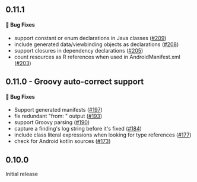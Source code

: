 ## 0.11.1

#### 🐛 Bug Fixes

- support constant or enum declarations in Java classes ([#209](https://github.com/rbusarow/ModuleCheck/pull/209))
- include generated data/viewbinding objects as declarations ([#208](https://github.com/rbusarow/ModuleCheck/pull/208))
- support closures in dependency declarations ([#205](https://github.com/rbusarow/ModuleCheck/pull/205))
- count resources as R references when used in AndroidManifest.xml ([#203](https://github.com/rbusarow/ModuleCheck/pull/203))

## 0.11.0 - Groovy auto-correct support

#### 🐛 Bug Fixes

- Support generated manifests ([#197](https://github.com/rbusarow/ModuleCheck/pull/197))
- fix redundant "from: " output ([#193](https://github.com/rbusarow/ModuleCheck/pull/193))
- support Groovy parsing ([#190](https://github.com/rbusarow/ModuleCheck/pull/190))
- capture a finding's log string before it's fixed ([#184](https://github.com/rbusarow/ModuleCheck/pull/184))
- include class literal expressions when looking for type references ([#177](https://github.com/rbusarow/ModuleCheck/pull/177))
- check for Android kotlin sources ([#173](https://github.com/rbusarow/ModuleCheck/pull/173))

## 0.10.0

Initial release
